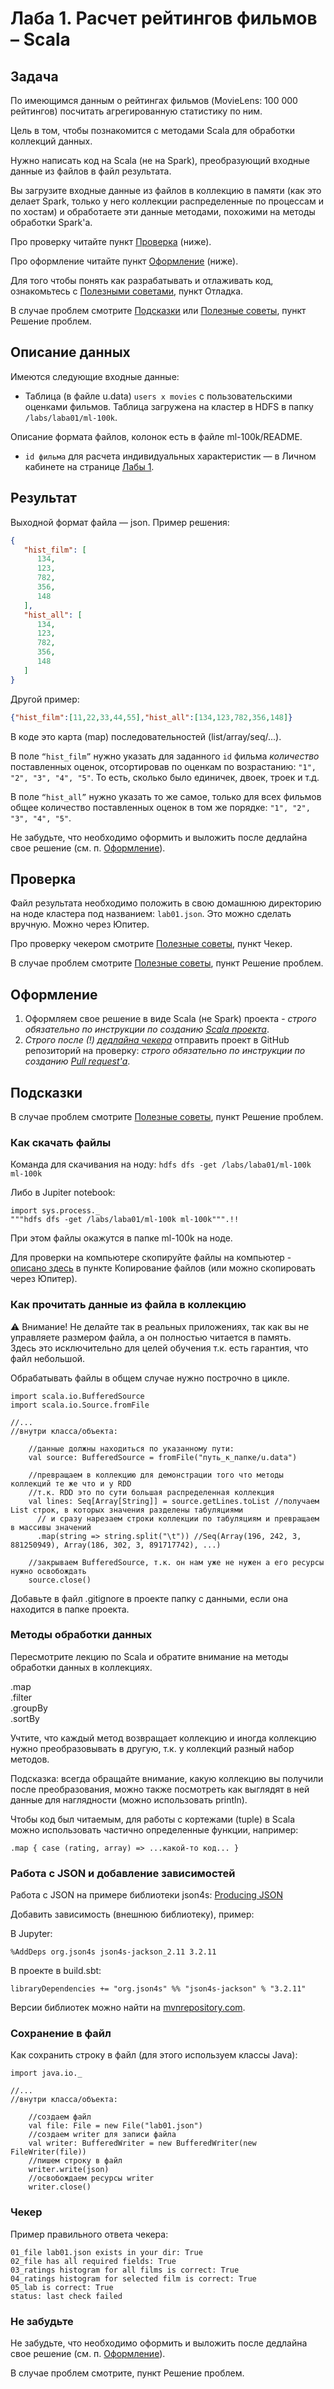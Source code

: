 # Лаба 1. Расчет рейтингов фильмов – Scala

## Задача

По имеющимся данным о рейтингах фильмов (MovieLens: 100 000 рейтингов) посчитать агрегированную статистику по ним.

Цель в том, чтобы познакомится с методами Scala для обработки коллекций данных.

Нужно написать код на Scala (не на Spark), преобразующий входные данные из файлов в файл результата.

Вы загрузите входные данные из файлов в коллекцию в памяти (как это делает Spark, только у него коллекции распределенные по процессам и по хостам) и обработаете эти данные методами, похожими на методы обработки Spark'а.

Про проверку читайте пункт [Проверка](#Проверка) (ниже).

Про оформление читайте пункт [Оформление](#Оформление) (ниже).

Для того чтобы понять как разрабатывать и отлаживать код, ознакомьтесь с [Полезными советами](../FAQ.md), пункт Отладка.

В случае проблем смотрите [Подсказки](#Подсказки) или [Полезные советы](../FAQ.md#Решение-проблем), пункт Решение проблем.

## Описание данных

Имеются следующие входные данные:

* Таблица (в файле u.data) `users x movies` с пользовательскими оценками фильмов. Таблица загружена на кластер в HDFS в папку `/labs/laba01/ml-100k`.

Описание формата файлов, колонок есть в файле ml-100k/README.

* `id фильма` для расчета индивидуальных характеристик — в Личном кабинете на странице [Лабы 1](https://lk-spark-de.newprolab.com/lab/sb1laba01).

## Результат

Выходной формат файла — json. Пример решения:

```json
{
   "hist_film": [  
      134,
      123,
      782,
      356,
      148
   ],
   "hist_all": [  
      134,
      123,
      782,
      356,
      148
   ]
}
```

Другой пример:
```json
{"hist_film":[11,22,33,44,55],"hist_all":[134,123,782,356,148]}
```

В коде это карта (map) последовательностей (list/array/seq/...).

В поле `“hist_film”` нужно указать для заданного `id` фильма _количество_ поставленных оценок, отсортировав по оценкам по возрастанию: `"1", "2", "3", "4", "5"`. То есть, сколько было единичек, двоек, троек и т.д.

В поле `“hist_all”` нужно указать то же самое, только для всех фильмов общее количество поставленных оценок в том же порядке: `"1", "2", "3", "4", "5"`.

Не забудьте, что необходимо оформить и выложить после дедлайна свое решение (см. п. [Оформление](#Оформление)).

## Проверка

Файл результата необходимо положить в свою домашнюю директорию на ноде кластера под названием: `lab01.json`. Это можно сделать вручную. Можно через Юпитер.

Про проверку чекером смотрите [Полезные советы](../FAQ.md#Чекер), пункт Чекер.

В случае проблем смотрите [Полезные советы](../FAQ.md#Решение-проблем), пункт Решение проблем.

## Оформление

1. Оформляем свое решение в виде Scala (не Spark) проекта - _строго обязательно по инструкции по созданию [Scala проекта](../idea.md#Создание-Scala-проекта)_.
2. _Строго после (!) [дедлайна чекера](../README.md#Лабораторные)_ отправить проект в GitHub репозиторий на проверку: _строго обязательно по инструкции по созданию [Pull request'а](../git.md)_.

## Подсказки

В случае проблем смотрите [Полезные советы](../FAQ.md#Решение-проблем), пункт Решение проблем.

### Как скачать файлы

Команда для скачивания на ноду:
`hdfs dfs -get /labs/laba01/ml-100k ml-100k`

Либо в Jupiter notebook:
```
import sys.process._
"""hdfs dfs -get /labs/laba01/ml-100k ml-100k""".!!
```

При этом файлы окажутся в папке ml-100k на ноде.

Для проверки на компьютере скопируйте файлы на компьютер - [описано здесь](../ssh.md) в пункте Копирование файлов (или можно скопировать через Юпитер).

### Как прочитать данные из файла в коллекцию

:warning: Внимание! Не делайте так в реальных приложениях, так как вы не управляете размером файла, а он полностью читается в память. \
Здесь это исключительно для целей обучения т.к. есть гарантия, что файл небольшой.

Обрабатывать файлы в общем случае нужно построчно в цикле.

```
import scala.io.BufferedSource
import scala.io.Source.fromFile

//...
//внутри класса/объекта:

    //данные должны находиться по указанному пути:
    val source: BufferedSource = fromFile("путь_к_папке/u.data")
    
    //превращаем в коллекцию для демонстрации того что методы коллекций те же что и у RDD
    //т.к. RDD это по сути большая распределенная коллекция
    val lines: Seq[Array[String]] = source.getLines.toList //получаем List строк, в которых значения разделены табуляциями
      // и сразу нарезаем строки коллекции по табуляциям и превращаем в массивы значений
      .map(string => string.split("\t")) //Seq(Array(196, 242, 3, 881250949), Array(186, 302, 3, 891717742), ...)
    
    //закрываем BufferedSource, т.к. он нам уже не нужен а его ресурсы нужно освобождать
    source.close()
```

Добавьте в файл .gitignore в проекте папку с данными, если она находится в папке проекта.

### Методы обработки данных

Пересмотрите лекцию по Scala и обратите внимание на методы обработки данных в коллекциях.

.map \
.filter \
.groupBy \
.sortBy

Учтите, что каждый метод возвращает коллекцию и иногда коллекцию нужно преобразовывать в другую, т.к. у коллекций разный набор методов.

Подсказка: всегда обращайте внимание, какую коллекцию вы получили после преобразования, можно также посмотреть как выглядят в ней данные для наглядности (можно использовать println).

Чтобы код был читаемым, для работы с кортежами (tuple) в Scala можно использовать частично определенные функции, например:
```
.map { case (rating, array) => ...какой-то код... }
```

### Работа с JSON и добавление зависимостей

Работа с JSON на примере библиотеки json4s:
[Producing JSON](https://github.com/json4s/json4s#producing-json)

Добавить зависимость (внешнюю библиотеку), пример: 

В Jupyter:

```%AddDeps org.json4s json4s-jackson_2.11 3.2.11```

В проекте в build.sbt:

```libraryDependencies += "org.json4s" %% "json4s-jackson" % "3.2.11"```

Версии библиотек можно найти на [mvnrepository.com](https://mvnrepository.com/).

<!--
Как сформировать JSON в виде строки:
```
import org.json4s.JsonDSL._
import org.json4s.jackson.JsonMethods._

//...
//внутри класса/объекта:

    //с помощью библиотеки формируем JSON в виде строки
    val json: String = compact(render(ratings))
```
-->

### Сохранение в файл

Как сохранить строку в файл (для этого используем классы Java):
```
import java.io._

//...
//внутри класса/объекта:

    //создаем файл
    val file: File = new File("lab01.json")
    //создаем writer для записи файла
    val writer: BufferedWriter = new BufferedWriter(new FileWriter(file))
    //пишем строку в файл
    writer.write(json)
    //освобождаем ресурсы writer
    writer.close()
```

### Чекер

Пример правильного ответа чекера:
```
01_file lab01.json exists in your dir: True
02_file has all required fields: True
03_ratings histogram for all films is correct: True
04_ratings histogram for selected film is correct: True
05_lab is correct: True
status: last check failed
```

### Не забудьте

Не забудьте, что необходимо оформить и выложить после дедлайна свое решение (см. п. [Оформление](#Оформление)).

В случае проблем смотрите, пункт Решение проблем.